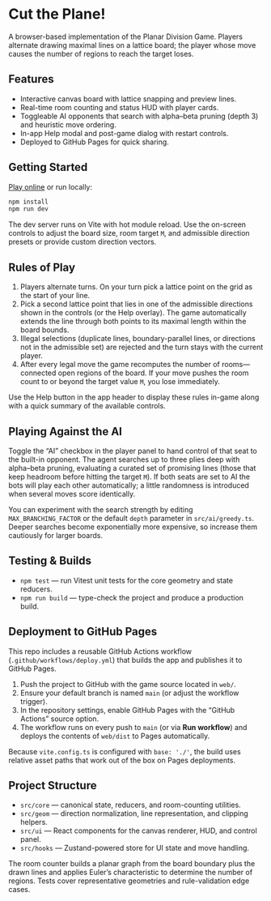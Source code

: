 # Cut the Plane!

A browser-based implementation of the Planar Division Game. Players alternate drawing maximal lines on a lattice board; the player whose move causes the number of regions to reach the target loses.

## Features

- Interactive canvas board with lattice snapping and preview lines.
- Real-time room counting and status HUD with player cards.
- Toggleable AI opponents that search with alpha–beta pruning (depth 3) and heuristic move ordering.
- In-app Help modal and post-game dialog with restart controls.
- Deployed to GitHub Pages for quick sharing.

## Getting Started

[Play online](https://shizuo-kaji.github.io/CutThePlane/) or run locally:

```bash
npm install
npm run dev
```

The dev server runs on Vite with hot module reload. Use the on-screen controls to adjust the board size, room target `M`, and admissible direction presets or provide custom direction vectors.

## Rules of Play

1. Players alternate turns. On your turn pick a lattice point on the grid as the start of your line.
2. Pick a second lattice point that lies in one of the admissible directions shown in the controls (or the Help overlay). The game automatically extends the line through both points to its maximal length within the board bounds.
3. Illegal selections (duplicate lines, boundary-parallel lines, or directions not in the admissible set) are rejected and the turn stays with the current player.
4. After every legal move the game recomputes the number of rooms—connected open regions of the board. If your move pushes the room count to or beyond the target value `M`, you lose immediately.

Use the Help button in the app header to display these rules in-game along with a quick summary of the available controls.

## Playing Against the AI

Toggle the “AI” checkbox in the player panel to hand control of that seat to the built-in opponent. The agent searches up to three plies deep with alpha–beta pruning, evaluating a curated set of promising lines (those that keep headroom before hitting the target `M`). If both seats are set to AI the bots will play each other automatically; a little randomness is introduced when several moves score identically.

You can experiment with the search strength by editing `MAX_BRANCHING_FACTOR` or the default `depth` parameter in `src/ai/greedy.ts`. Deeper searches become exponentially more expensive, so increase them cautiously for larger boards.

## Testing & Builds

- `npm test` — run Vitest unit tests for the core geometry and state reducers.
- `npm run build` — type-check the project and produce a production build.

## Deployment to GitHub Pages

This repo includes a reusable GitHub Actions workflow (`.github/workflows/deploy.yml`) that builds the app and publishes it to GitHub Pages.

1. Push the project to GitHub with the game source located in `web/`.
2. Ensure your default branch is named `main` (or adjust the workflow trigger).
3. In the repository settings, enable GitHub Pages with the “GitHub Actions” source option.
4. The workflow runs on every push to `main` (or via **Run workflow**) and deploys the contents of `web/dist` to Pages automatically.

Because `vite.config.ts` is configured with `base: './'`, the build uses relative asset paths that work out of the box on Pages deployments.

## Project Structure

- `src/core` — canonical state, reducers, and room-counting utilities.
- `src/geom` — direction normalization, line representation, and clipping helpers.
- `src/ui` — React components for the canvas renderer, HUD, and control panel.
- `src/hooks` — Zustand-powered store for UI state and move handling.

The room counter builds a planar graph from the board boundary plus the drawn lines and applies Euler’s characteristic to determine the number of regions. Tests cover representative geometries and rule-validation edge cases.
